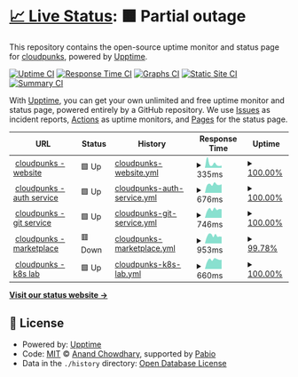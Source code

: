 # [📈 Live Status](https://cloudpunks.github.io/cloudpunks-upptime): <!--live status--> **🟧 Partial outage**

This repository contains the open-source uptime monitor and status page for [cloudpunks](https://www.cloudpunks.de/), powered by [Upptime](https://github.com/upptime/upptime).

[![Uptime CI](https://github.com/cloudpunks/cloudpunks-upptime/workflows/Uptime%20CI/badge.svg)](https://github.com/cloudpunks/cloudpunks-upptime/actions?query=workflow%3A%22Uptime+CI%22)
[![Response Time CI](https://github.com/cloudpunks/cloudpunks-upptime/workflows/Response%20Time%20CI/badge.svg)](https://github.com/cloudpunks/cloudpunks-upptime/actions?query=workflow%3A%22Response+Time+CI%22)
[![Graphs CI](https://github.com/cloudpunks/cloudpunks-upptime/workflows/Graphs%20CI/badge.svg)](https://github.com/cloudpunks/cloudpunks-upptime/actions?query=workflow%3A%22Graphs+CI%22)
[![Static Site CI](https://github.com/cloudpunks/cloudpunks-upptime/workflows/Static%20Site%20CI/badge.svg)](https://github.com/cloudpunks/cloudpunks-upptime/actions?query=workflow%3A%22Static+Site+CI%22)
[![Summary CI](https://github.com/cloudpunks/cloudpunks-upptime/workflows/Summary%20CI/badge.svg)](https://github.com/cloudpunks/cloudpunks-upptime/actions?query=workflow%3A%22Summary+CI%22)

With [Upptime](https://upptime.js.org), you can get your own unlimited and free uptime monitor and status page, powered entirely by a GitHub repository. We use [Issues](https://github.com/cloudpunks/cloudpunks-upptime/issues) as incident reports, [Actions](https://github.com/cloudpunks/cloudpunks-upptime/actions) as uptime monitors, and [Pages](https://cloudpunks.github.io/cloudpunks-upptime) for the status page.

<!--start: status pages-->
<!-- This summary is generated by Upptime (https://github.com/upptime/upptime) -->
<!-- Do not edit this manually, your changes will be overwritten -->
<!-- prettier-ignore -->
| URL | Status | History | Response Time | Uptime |
| --- | ------ | ------- | ------------- | ------ |
| <img alt="" src="https://icons.duckduckgo.com/ip3/www.cloudpunks.de.ico" height="13"> [cloudpunks - website](https://www.cloudpunks.de) | 🟩 Up | [cloudpunks-website.yml](https://github.com/cloudpunks/cloudpunks-upptime/commits/HEAD/history/cloudpunks-website.yml) | <details><summary><img alt="Response time graph" src="./graphs/cloudpunks-website/response-time-week.png" height="20"> 335ms</summary><br><a href="https://cloudpunks.github.io/cloudpunks-upptime/history/cloudpunks-website"><img alt="Response time 1198" src="https://img.shields.io/endpoint?url=https%3A%2F%2Fraw.githubusercontent.com%2Fcloudpunks%2Fcloudpunks-upptime%2FHEAD%2Fapi%2Fcloudpunks-website%2Fresponse-time.json"></a><br><a href="https://cloudpunks.github.io/cloudpunks-upptime/history/cloudpunks-website"><img alt="24-hour response time 189" src="https://img.shields.io/endpoint?url=https%3A%2F%2Fraw.githubusercontent.com%2Fcloudpunks%2Fcloudpunks-upptime%2FHEAD%2Fapi%2Fcloudpunks-website%2Fresponse-time-day.json"></a><br><a href="https://cloudpunks.github.io/cloudpunks-upptime/history/cloudpunks-website"><img alt="7-day response time 335" src="https://img.shields.io/endpoint?url=https%3A%2F%2Fraw.githubusercontent.com%2Fcloudpunks%2Fcloudpunks-upptime%2FHEAD%2Fapi%2Fcloudpunks-website%2Fresponse-time-week.json"></a><br><a href="https://cloudpunks.github.io/cloudpunks-upptime/history/cloudpunks-website"><img alt="30-day response time 644" src="https://img.shields.io/endpoint?url=https%3A%2F%2Fraw.githubusercontent.com%2Fcloudpunks%2Fcloudpunks-upptime%2FHEAD%2Fapi%2Fcloudpunks-website%2Fresponse-time-month.json"></a><br><a href="https://cloudpunks.github.io/cloudpunks-upptime/history/cloudpunks-website"><img alt="1-year response time 1198" src="https://img.shields.io/endpoint?url=https%3A%2F%2Fraw.githubusercontent.com%2Fcloudpunks%2Fcloudpunks-upptime%2FHEAD%2Fapi%2Fcloudpunks-website%2Fresponse-time-year.json"></a></details> | <details><summary><a href="https://cloudpunks.github.io/cloudpunks-upptime/history/cloudpunks-website">100.00%</a></summary><a href="https://cloudpunks.github.io/cloudpunks-upptime/history/cloudpunks-website"><img alt="All-time uptime 99.91%" src="https://img.shields.io/endpoint?url=https%3A%2F%2Fraw.githubusercontent.com%2Fcloudpunks%2Fcloudpunks-upptime%2FHEAD%2Fapi%2Fcloudpunks-website%2Fuptime.json"></a><br><a href="https://cloudpunks.github.io/cloudpunks-upptime/history/cloudpunks-website"><img alt="24-hour uptime 100.00%" src="https://img.shields.io/endpoint?url=https%3A%2F%2Fraw.githubusercontent.com%2Fcloudpunks%2Fcloudpunks-upptime%2FHEAD%2Fapi%2Fcloudpunks-website%2Fuptime-day.json"></a><br><a href="https://cloudpunks.github.io/cloudpunks-upptime/history/cloudpunks-website"><img alt="7-day uptime 100.00%" src="https://img.shields.io/endpoint?url=https%3A%2F%2Fraw.githubusercontent.com%2Fcloudpunks%2Fcloudpunks-upptime%2FHEAD%2Fapi%2Fcloudpunks-website%2Fuptime-week.json"></a><br><a href="https://cloudpunks.github.io/cloudpunks-upptime/history/cloudpunks-website"><img alt="30-day uptime 100.00%" src="https://img.shields.io/endpoint?url=https%3A%2F%2Fraw.githubusercontent.com%2Fcloudpunks%2Fcloudpunks-upptime%2FHEAD%2Fapi%2Fcloudpunks-website%2Fuptime-month.json"></a><br><a href="https://cloudpunks.github.io/cloudpunks-upptime/history/cloudpunks-website"><img alt="1-year uptime 99.91%" src="https://img.shields.io/endpoint?url=https%3A%2F%2Fraw.githubusercontent.com%2Fcloudpunks%2Fcloudpunks-upptime%2FHEAD%2Fapi%2Fcloudpunks-website%2Fuptime-year.json"></a></details>
| <img alt="" src="https://icons.duckduckgo.com/ip3/auth.cloudpunks.io.ico" height="13"> [cloudpunks - auth service](https://auth.cloudpunks.io/auth/realms/core) | 🟩 Up | [cloudpunks-auth-service.yml](https://github.com/cloudpunks/cloudpunks-upptime/commits/HEAD/history/cloudpunks-auth-service.yml) | <details><summary><img alt="Response time graph" src="./graphs/cloudpunks-auth-service/response-time-week.png" height="20"> 676ms</summary><br><a href="https://cloudpunks.github.io/cloudpunks-upptime/history/cloudpunks-auth-service"><img alt="Response time 682" src="https://img.shields.io/endpoint?url=https%3A%2F%2Fraw.githubusercontent.com%2Fcloudpunks%2Fcloudpunks-upptime%2FHEAD%2Fapi%2Fcloudpunks-auth-service%2Fresponse-time.json"></a><br><a href="https://cloudpunks.github.io/cloudpunks-upptime/history/cloudpunks-auth-service"><img alt="24-hour response time 681" src="https://img.shields.io/endpoint?url=https%3A%2F%2Fraw.githubusercontent.com%2Fcloudpunks%2Fcloudpunks-upptime%2FHEAD%2Fapi%2Fcloudpunks-auth-service%2Fresponse-time-day.json"></a><br><a href="https://cloudpunks.github.io/cloudpunks-upptime/history/cloudpunks-auth-service"><img alt="7-day response time 676" src="https://img.shields.io/endpoint?url=https%3A%2F%2Fraw.githubusercontent.com%2Fcloudpunks%2Fcloudpunks-upptime%2FHEAD%2Fapi%2Fcloudpunks-auth-service%2Fresponse-time-week.json"></a><br><a href="https://cloudpunks.github.io/cloudpunks-upptime/history/cloudpunks-auth-service"><img alt="30-day response time 637" src="https://img.shields.io/endpoint?url=https%3A%2F%2Fraw.githubusercontent.com%2Fcloudpunks%2Fcloudpunks-upptime%2FHEAD%2Fapi%2Fcloudpunks-auth-service%2Fresponse-time-month.json"></a><br><a href="https://cloudpunks.github.io/cloudpunks-upptime/history/cloudpunks-auth-service"><img alt="1-year response time 682" src="https://img.shields.io/endpoint?url=https%3A%2F%2Fraw.githubusercontent.com%2Fcloudpunks%2Fcloudpunks-upptime%2FHEAD%2Fapi%2Fcloudpunks-auth-service%2Fresponse-time-year.json"></a></details> | <details><summary><a href="https://cloudpunks.github.io/cloudpunks-upptime/history/cloudpunks-auth-service">100.00%</a></summary><a href="https://cloudpunks.github.io/cloudpunks-upptime/history/cloudpunks-auth-service"><img alt="All-time uptime 97.01%" src="https://img.shields.io/endpoint?url=https%3A%2F%2Fraw.githubusercontent.com%2Fcloudpunks%2Fcloudpunks-upptime%2FHEAD%2Fapi%2Fcloudpunks-auth-service%2Fuptime.json"></a><br><a href="https://cloudpunks.github.io/cloudpunks-upptime/history/cloudpunks-auth-service"><img alt="24-hour uptime 100.00%" src="https://img.shields.io/endpoint?url=https%3A%2F%2Fraw.githubusercontent.com%2Fcloudpunks%2Fcloudpunks-upptime%2FHEAD%2Fapi%2Fcloudpunks-auth-service%2Fuptime-day.json"></a><br><a href="https://cloudpunks.github.io/cloudpunks-upptime/history/cloudpunks-auth-service"><img alt="7-day uptime 100.00%" src="https://img.shields.io/endpoint?url=https%3A%2F%2Fraw.githubusercontent.com%2Fcloudpunks%2Fcloudpunks-upptime%2FHEAD%2Fapi%2Fcloudpunks-auth-service%2Fuptime-week.json"></a><br><a href="https://cloudpunks.github.io/cloudpunks-upptime/history/cloudpunks-auth-service"><img alt="30-day uptime 100.00%" src="https://img.shields.io/endpoint?url=https%3A%2F%2Fraw.githubusercontent.com%2Fcloudpunks%2Fcloudpunks-upptime%2FHEAD%2Fapi%2Fcloudpunks-auth-service%2Fuptime-month.json"></a><br><a href="https://cloudpunks.github.io/cloudpunks-upptime/history/cloudpunks-auth-service"><img alt="1-year uptime 97.01%" src="https://img.shields.io/endpoint?url=https%3A%2F%2Fraw.githubusercontent.com%2Fcloudpunks%2Fcloudpunks-upptime%2FHEAD%2Fapi%2Fcloudpunks-auth-service%2Fuptime-year.json"></a></details>
| <img alt="" src="https://icons.duckduckgo.com/ip3/git.cloudpunks.io.ico" height="13"> [cloudpunks - git service](https://git.cloudpunks.io) | 🟩 Up | [cloudpunks-git-service.yml](https://github.com/cloudpunks/cloudpunks-upptime/commits/HEAD/history/cloudpunks-git-service.yml) | <details><summary><img alt="Response time graph" src="./graphs/cloudpunks-git-service/response-time-week.png" height="20"> 746ms</summary><br><a href="https://cloudpunks.github.io/cloudpunks-upptime/history/cloudpunks-git-service"><img alt="Response time 763" src="https://img.shields.io/endpoint?url=https%3A%2F%2Fraw.githubusercontent.com%2Fcloudpunks%2Fcloudpunks-upptime%2FHEAD%2Fapi%2Fcloudpunks-git-service%2Fresponse-time.json"></a><br><a href="https://cloudpunks.github.io/cloudpunks-upptime/history/cloudpunks-git-service"><img alt="24-hour response time 763" src="https://img.shields.io/endpoint?url=https%3A%2F%2Fraw.githubusercontent.com%2Fcloudpunks%2Fcloudpunks-upptime%2FHEAD%2Fapi%2Fcloudpunks-git-service%2Fresponse-time-day.json"></a><br><a href="https://cloudpunks.github.io/cloudpunks-upptime/history/cloudpunks-git-service"><img alt="7-day response time 746" src="https://img.shields.io/endpoint?url=https%3A%2F%2Fraw.githubusercontent.com%2Fcloudpunks%2Fcloudpunks-upptime%2FHEAD%2Fapi%2Fcloudpunks-git-service%2Fresponse-time-week.json"></a><br><a href="https://cloudpunks.github.io/cloudpunks-upptime/history/cloudpunks-git-service"><img alt="30-day response time 772" src="https://img.shields.io/endpoint?url=https%3A%2F%2Fraw.githubusercontent.com%2Fcloudpunks%2Fcloudpunks-upptime%2FHEAD%2Fapi%2Fcloudpunks-git-service%2Fresponse-time-month.json"></a><br><a href="https://cloudpunks.github.io/cloudpunks-upptime/history/cloudpunks-git-service"><img alt="1-year response time 763" src="https://img.shields.io/endpoint?url=https%3A%2F%2Fraw.githubusercontent.com%2Fcloudpunks%2Fcloudpunks-upptime%2FHEAD%2Fapi%2Fcloudpunks-git-service%2Fresponse-time-year.json"></a></details> | <details><summary><a href="https://cloudpunks.github.io/cloudpunks-upptime/history/cloudpunks-git-service">100.00%</a></summary><a href="https://cloudpunks.github.io/cloudpunks-upptime/history/cloudpunks-git-service"><img alt="All-time uptime 100.00%" src="https://img.shields.io/endpoint?url=https%3A%2F%2Fraw.githubusercontent.com%2Fcloudpunks%2Fcloudpunks-upptime%2FHEAD%2Fapi%2Fcloudpunks-git-service%2Fuptime.json"></a><br><a href="https://cloudpunks.github.io/cloudpunks-upptime/history/cloudpunks-git-service"><img alt="24-hour uptime 100.00%" src="https://img.shields.io/endpoint?url=https%3A%2F%2Fraw.githubusercontent.com%2Fcloudpunks%2Fcloudpunks-upptime%2FHEAD%2Fapi%2Fcloudpunks-git-service%2Fuptime-day.json"></a><br><a href="https://cloudpunks.github.io/cloudpunks-upptime/history/cloudpunks-git-service"><img alt="7-day uptime 100.00%" src="https://img.shields.io/endpoint?url=https%3A%2F%2Fraw.githubusercontent.com%2Fcloudpunks%2Fcloudpunks-upptime%2FHEAD%2Fapi%2Fcloudpunks-git-service%2Fuptime-week.json"></a><br><a href="https://cloudpunks.github.io/cloudpunks-upptime/history/cloudpunks-git-service"><img alt="30-day uptime 100.00%" src="https://img.shields.io/endpoint?url=https%3A%2F%2Fraw.githubusercontent.com%2Fcloudpunks%2Fcloudpunks-upptime%2FHEAD%2Fapi%2Fcloudpunks-git-service%2Fuptime-month.json"></a><br><a href="https://cloudpunks.github.io/cloudpunks-upptime/history/cloudpunks-git-service"><img alt="1-year uptime 100.00%" src="https://img.shields.io/endpoint?url=https%3A%2F%2Fraw.githubusercontent.com%2Fcloudpunks%2Fcloudpunks-upptime%2FHEAD%2Fapi%2Fcloudpunks-git-service%2Fuptime-year.json"></a></details>
| <img alt="" src="https://icons.duckduckgo.com/ip3/marketplace.cloudpunks.de.ico" height="13"> [cloudpunks - marketplace](https://marketplace.cloudpunks.de/) | 🟥 Down | [cloudpunks-marketplace.yml](https://github.com/cloudpunks/cloudpunks-upptime/commits/HEAD/history/cloudpunks-marketplace.yml) | <details><summary><img alt="Response time graph" src="./graphs/cloudpunks-marketplace/response-time-week.png" height="20"> 953ms</summary><br><a href="https://cloudpunks.github.io/cloudpunks-upptime/history/cloudpunks-marketplace"><img alt="Response time 954" src="https://img.shields.io/endpoint?url=https%3A%2F%2Fraw.githubusercontent.com%2Fcloudpunks%2Fcloudpunks-upptime%2FHEAD%2Fapi%2Fcloudpunks-marketplace%2Fresponse-time.json"></a><br><a href="https://cloudpunks.github.io/cloudpunks-upptime/history/cloudpunks-marketplace"><img alt="24-hour response time 813" src="https://img.shields.io/endpoint?url=https%3A%2F%2Fraw.githubusercontent.com%2Fcloudpunks%2Fcloudpunks-upptime%2FHEAD%2Fapi%2Fcloudpunks-marketplace%2Fresponse-time-day.json"></a><br><a href="https://cloudpunks.github.io/cloudpunks-upptime/history/cloudpunks-marketplace"><img alt="7-day response time 953" src="https://img.shields.io/endpoint?url=https%3A%2F%2Fraw.githubusercontent.com%2Fcloudpunks%2Fcloudpunks-upptime%2FHEAD%2Fapi%2Fcloudpunks-marketplace%2Fresponse-time-week.json"></a><br><a href="https://cloudpunks.github.io/cloudpunks-upptime/history/cloudpunks-marketplace"><img alt="30-day response time 954" src="https://img.shields.io/endpoint?url=https%3A%2F%2Fraw.githubusercontent.com%2Fcloudpunks%2Fcloudpunks-upptime%2FHEAD%2Fapi%2Fcloudpunks-marketplace%2Fresponse-time-month.json"></a><br><a href="https://cloudpunks.github.io/cloudpunks-upptime/history/cloudpunks-marketplace"><img alt="1-year response time 954" src="https://img.shields.io/endpoint?url=https%3A%2F%2Fraw.githubusercontent.com%2Fcloudpunks%2Fcloudpunks-upptime%2FHEAD%2Fapi%2Fcloudpunks-marketplace%2Fresponse-time-year.json"></a></details> | <details><summary><a href="https://cloudpunks.github.io/cloudpunks-upptime/history/cloudpunks-marketplace">99.78%</a></summary><a href="https://cloudpunks.github.io/cloudpunks-upptime/history/cloudpunks-marketplace"><img alt="All-time uptime 99.76%" src="https://img.shields.io/endpoint?url=https%3A%2F%2Fraw.githubusercontent.com%2Fcloudpunks%2Fcloudpunks-upptime%2FHEAD%2Fapi%2Fcloudpunks-marketplace%2Fuptime.json"></a><br><a href="https://cloudpunks.github.io/cloudpunks-upptime/history/cloudpunks-marketplace"><img alt="24-hour uptime 99.99%" src="https://img.shields.io/endpoint?url=https%3A%2F%2Fraw.githubusercontent.com%2Fcloudpunks%2Fcloudpunks-upptime%2FHEAD%2Fapi%2Fcloudpunks-marketplace%2Fuptime-day.json"></a><br><a href="https://cloudpunks.github.io/cloudpunks-upptime/history/cloudpunks-marketplace"><img alt="7-day uptime 99.78%" src="https://img.shields.io/endpoint?url=https%3A%2F%2Fraw.githubusercontent.com%2Fcloudpunks%2Fcloudpunks-upptime%2FHEAD%2Fapi%2Fcloudpunks-marketplace%2Fuptime-week.json"></a><br><a href="https://cloudpunks.github.io/cloudpunks-upptime/history/cloudpunks-marketplace"><img alt="30-day uptime 99.78%" src="https://img.shields.io/endpoint?url=https%3A%2F%2Fraw.githubusercontent.com%2Fcloudpunks%2Fcloudpunks-upptime%2FHEAD%2Fapi%2Fcloudpunks-marketplace%2Fuptime-month.json"></a><br><a href="https://cloudpunks.github.io/cloudpunks-upptime/history/cloudpunks-marketplace"><img alt="1-year uptime 99.76%" src="https://img.shields.io/endpoint?url=https%3A%2F%2Fraw.githubusercontent.com%2Fcloudpunks%2Fcloudpunks-upptime%2FHEAD%2Fapi%2Fcloudpunks-marketplace%2Fuptime-year.json"></a></details>
| <img alt="" src="https://icons.duckduckgo.com/ip3/rancher.cloudpunks.io.ico" height="13"> [cloudpunks - k8s lab](https://rancher.cloudpunks.io) | 🟩 Up | [cloudpunks-k8s-lab.yml](https://github.com/cloudpunks/cloudpunks-upptime/commits/HEAD/history/cloudpunks-k8s-lab.yml) | <details><summary><img alt="Response time graph" src="./graphs/cloudpunks-k8s-lab/response-time-week.png" height="20"> 660ms</summary><br><a href="https://cloudpunks.github.io/cloudpunks-upptime/history/cloudpunks-k8s-lab"><img alt="Response time 666" src="https://img.shields.io/endpoint?url=https%3A%2F%2Fraw.githubusercontent.com%2Fcloudpunks%2Fcloudpunks-upptime%2FHEAD%2Fapi%2Fcloudpunks-k8s-lab%2Fresponse-time.json"></a><br><a href="https://cloudpunks.github.io/cloudpunks-upptime/history/cloudpunks-k8s-lab"><img alt="24-hour response time 653" src="https://img.shields.io/endpoint?url=https%3A%2F%2Fraw.githubusercontent.com%2Fcloudpunks%2Fcloudpunks-upptime%2FHEAD%2Fapi%2Fcloudpunks-k8s-lab%2Fresponse-time-day.json"></a><br><a href="https://cloudpunks.github.io/cloudpunks-upptime/history/cloudpunks-k8s-lab"><img alt="7-day response time 660" src="https://img.shields.io/endpoint?url=https%3A%2F%2Fraw.githubusercontent.com%2Fcloudpunks%2Fcloudpunks-upptime%2FHEAD%2Fapi%2Fcloudpunks-k8s-lab%2Fresponse-time-week.json"></a><br><a href="https://cloudpunks.github.io/cloudpunks-upptime/history/cloudpunks-k8s-lab"><img alt="30-day response time 661" src="https://img.shields.io/endpoint?url=https%3A%2F%2Fraw.githubusercontent.com%2Fcloudpunks%2Fcloudpunks-upptime%2FHEAD%2Fapi%2Fcloudpunks-k8s-lab%2Fresponse-time-month.json"></a><br><a href="https://cloudpunks.github.io/cloudpunks-upptime/history/cloudpunks-k8s-lab"><img alt="1-year response time 666" src="https://img.shields.io/endpoint?url=https%3A%2F%2Fraw.githubusercontent.com%2Fcloudpunks%2Fcloudpunks-upptime%2FHEAD%2Fapi%2Fcloudpunks-k8s-lab%2Fresponse-time-year.json"></a></details> | <details><summary><a href="https://cloudpunks.github.io/cloudpunks-upptime/history/cloudpunks-k8s-lab">100.00%</a></summary><a href="https://cloudpunks.github.io/cloudpunks-upptime/history/cloudpunks-k8s-lab"><img alt="All-time uptime 99.73%" src="https://img.shields.io/endpoint?url=https%3A%2F%2Fraw.githubusercontent.com%2Fcloudpunks%2Fcloudpunks-upptime%2FHEAD%2Fapi%2Fcloudpunks-k8s-lab%2Fuptime.json"></a><br><a href="https://cloudpunks.github.io/cloudpunks-upptime/history/cloudpunks-k8s-lab"><img alt="24-hour uptime 100.00%" src="https://img.shields.io/endpoint?url=https%3A%2F%2Fraw.githubusercontent.com%2Fcloudpunks%2Fcloudpunks-upptime%2FHEAD%2Fapi%2Fcloudpunks-k8s-lab%2Fuptime-day.json"></a><br><a href="https://cloudpunks.github.io/cloudpunks-upptime/history/cloudpunks-k8s-lab"><img alt="7-day uptime 100.00%" src="https://img.shields.io/endpoint?url=https%3A%2F%2Fraw.githubusercontent.com%2Fcloudpunks%2Fcloudpunks-upptime%2FHEAD%2Fapi%2Fcloudpunks-k8s-lab%2Fuptime-week.json"></a><br><a href="https://cloudpunks.github.io/cloudpunks-upptime/history/cloudpunks-k8s-lab"><img alt="30-day uptime 100.00%" src="https://img.shields.io/endpoint?url=https%3A%2F%2Fraw.githubusercontent.com%2Fcloudpunks%2Fcloudpunks-upptime%2FHEAD%2Fapi%2Fcloudpunks-k8s-lab%2Fuptime-month.json"></a><br><a href="https://cloudpunks.github.io/cloudpunks-upptime/history/cloudpunks-k8s-lab"><img alt="1-year uptime 99.73%" src="https://img.shields.io/endpoint?url=https%3A%2F%2Fraw.githubusercontent.com%2Fcloudpunks%2Fcloudpunks-upptime%2FHEAD%2Fapi%2Fcloudpunks-k8s-lab%2Fuptime-year.json"></a></details>

<!--end: status pages-->

[**Visit our status website →**](https://cloudpunks.github.io/cloudpunks-upptime)

## 📄 License

- Powered by: [Upptime](https://github.com/upptime/upptime)
- Code: [MIT](./LICENSE) © [Anand Chowdhary](https://anandchowdhary.com), supported by [Pabio](https://pabio.com)
- Data in the `./history` directory: [Open Database License](https://opendatacommons.org/licenses/odbl/1-0/)
